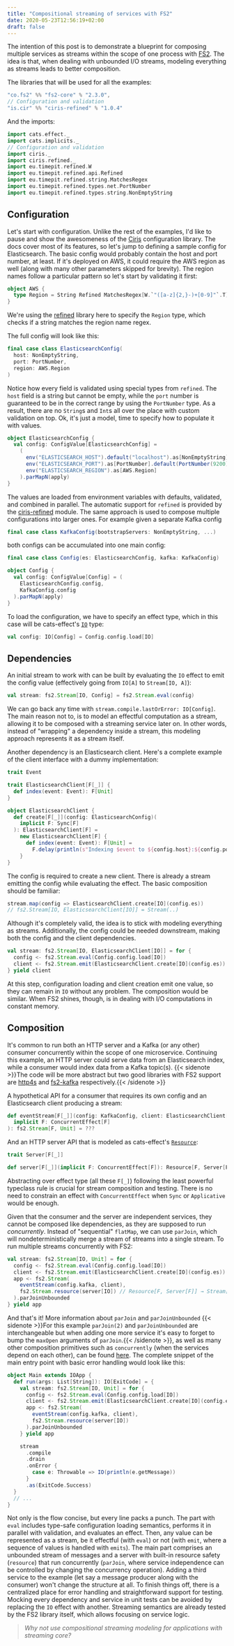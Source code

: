 ```yaml
---
title: "Compositional streaming of services with FS2"
date: 2020-05-23T12:56:19+02:00
draft: false
---
```


The intention of this post is to demonstrate a blueprint for composing multiple services as streams within the scope of one process with [FS2](https://fs2.io). The idea is that, when dealing with unbounded I/O streams, modeling everything as streams leads to better composition.

The libraries that will be used for all the examples:

```scala
"co.fs2" %% "fs2-core" % "2.3.0",
// Configuration and validation
"is.cir" %% "ciris-refined" % "1.0.4"
```

And the imports:

```scala
import cats.effect._
import cats.implicits._
// Configuration and validation
import ciris._
import ciris.refined._
import eu.timepit.refined.W
import eu.timepit.refined.api.Refined
import eu.timepit.refined.string.MatchesRegex
import eu.timepit.refined.types.net.PortNumber
import eu.timepit.refined.types.string.NonEmptyString
```

## Configuration
Let's start with configuration. Unlike the rest of the examples, I'd like to pause and show the awesomeness of the [Ciris](https://cir.is/) configuration library. The docs cover most of its features, so let's jump to defining a sample config for Elasticsearch. The basic config would probably contain the host and port number, at least. If it's deployed on AWS, it could require the AWS region as well (along with many other parameters skipped for brevity). The region names follow a particular pattern so let's start by validating it first:

```scala
object AWS {
  type Region = String Refined MatchesRegex[W.`"([a-z]{2,}-)+[0-9]"`.T]
}
```

We're using the [refined](https://github.com/fthomas/refined) library here to specify the `Region` type, which checks if a string matches the region name regex.

The full config will look like this:

```scala
final case class ElasticsearchConfig(
  host: NonEmptyString,
  port: PortNumber,
  region: AWS.Region
)
```

Notice how every field is validated using special types from `refined`. The `host` field is a string but cannot be empty, while the `port` number is guaranteed to be in the correct range by using the `PortNumber` type. As a result, there are no `String`s and `Int`s all over the place with custom validation on top. Ok, it's just a model, time to specify how to populate it with values.

```scala
object ElasticsearchConfig {
  val config: ConfigValue[ElasticsearchConfig] =
    (
      env("ELASTICSEARCH_HOST").default("localhost").as[NonEmptyString],
      env("ELASTICSEARCH_PORT").as[PortNumber].default(PortNumber(9200)),
      env("ELASTICSEARCH_REGION").as[AWS.Region]
    ).parMapN(apply)
}
```

The values are loaded from environment variables with defaults, validated, and combined in parallel. The automatic support for `refined` is provided by the  [ciris-refined](https://cir.is/docs/modules#refined) module. The same approach is used to compose multiple configurations into larger ones. For example given a separate Kafka config

```scala
final case class KafkaConfig(bootstrapServers: NonEmptyString, ...)
```

both configs can be accumulated into one main config:

```scala
final case class Config(es: ElasticsearchConfig, kafka: KafkaConfig)

object Config {
  val config: ConfigValue[Config] = (
    ElasticsearchConfig.config,
    KafkaConfig.config
  ).parMapN(apply)
}
```

To load the configuration, we have to specify an effect type, which in this case will be cats-effect's [`IO`](https://typelevel.org/cats-effect/docs/2.x/datatypes/io) type:

```scala
val config: IO[Config] = Config.config.load[IO]
```

## Dependencies
An initial stream to work with can be built by evaluating the `IO` effect to emit the config value (effectively going from `IO[A]` to `Stream[IO, A]`):

```scala
val stream: fs2.Stream[IO, Config] = fs2.Stream.eval(config)
```

We can go back any time with `stream.compile.lastOrError: IO[Config]`. The main reason not to, is to model an effectful computation as a stream, allowing it to be composed with a streaming service later on. In other words, instead of "wrapping" a dependency inside a stream, this modeling approach represents it as a stream itself.

Another dependency is an Elasticsearch client. Here's a complete example of the client interface with a dummy implementation:

```scala
trait Event

trait ElasticsearchClient[F[_]] {
  def index(event: Event): F[Unit]
}

object ElasticsearchClient {
  def create[F[_]](config: ElasticsearchConfig)(
    implicit F: Sync[F]
  ): ElasticsearchClient[F] =
    new ElasticsearchClient[F] {
      def index(event: Event): F[Unit] =
        F.delay(println(s"Indexing $event to ${config.host}:${config.port}"))
    }
}
```

The config is required to create a new client. There is already a stream emitting the config while evaluating the effect. The basic composition should be familiar:

```scala
stream.map(config => ElasticsearchClient.create[IO](config.es))
// fs2.Stream[IO, ElasticsearchClient[IO]] = Stream(..)
```

Although it's completely valid, the idea is to stick with modeling everything as streams. Additionally, the config could be needed downstream, making both the config and the client dependencies.

```scala
val stream: fs2.Stream[IO, ElasticsearchClient[IO]] = for {
  config <- fs2.Stream.eval(Config.config.load[IO])
  client <- fs2.Stream.emit(ElasticsearchClient.create[IO](config.es))
} yield client
```

At this step, configuration loading and client creation emit one value, so they can remain in `IO` without any problem. The composition would be similar. When FS2 shines, though, is in dealing with I/O computations in constant memory.

## Composition
It's common to run both an HTTP server and a Kafka (or any other) consumer concurrently within the scope of one microservice. Continuing this example, an HTTP server could serve data from an Elasticsearch index, while a consumer would index data from a Kafka topic(s). {{< sidenote >}}The code will be more abstract but two good libraries with FS2 support are [http4s](https://http4s.org/) and [fs2-kafka](https://fd4s.github.io/fs2-kafka/) respectively.{{< /sidenote >}}

A hypothetical API for a consumer that requires its own config and an Elasticsearch client producing a stream:

```scala
def eventStream[F[_]](config: KafkaConfig, client: ElasticsearchClient[F])(
  implicit F: ConcurrentEffect[F]
): fs2.Stream[F, Unit] = ???
```

And an HTTP server API that is modeled as cats-effect's [`Resource`](https://typelevel.org/cats-effect/docs/2.x/datatypes/resource):

```scala
trait Server[F[_]]

def server[F[_]](implicit F: ConcurrentEffect[F]): Resource[F, Server[F]] = ???
```

Abstracting over effect type (all these `F[_]`) following the least powerful typeclass rule is crucial for stream composition and testing. There is no need to constrain an effect with `ConcurrentEffect` when `Sync` or `Applicative` would be enough.

Given that the consumer and the server are independent services, they cannot be composed like dependencies, as they are supposed to run *concurrently*. Instead of "sequential" `flatMap`, we can use `parJoin`, which will nondeterministically merge a stream of streams into a single stream. To run multiple streams concurrently with FS2:

```scala {hl_lines=7}
val stream: fs2.Stream[IO, Unit] = for {
  config <- fs2.Stream.eval(Config.config.load[IO])
  client <- fs2.Stream.emit(ElasticsearchClient.create[IO](config.es))
  app <- fs2.Stream(
    eventStream(config.kafka, client),
    fs2.Stream.resource(server[IO]) // Resource[F, Server[F]] → Stream[F, Server[F]]
  ).parJoinUnbounded
} yield app
```

And that's it! More information about `parJoin` and `parJoinUnbounded` {{< sidenote >}}For this example `parJoin(2)` and `parJoinUnbounded` are interchangeable but when adding one more service it's easy to forget to bump the `maxOpen` arguments of `parJoin`.{{< /sidenote >}}, as well as many other composition primitives such as `concurrently` (when the services depend on each other), can be found [here](https://s01.oss.sonatype.org/service/local/repositories/releases/archive/co/fs2/fs2-core_2.12/2.3.0/fs2-core_2.12-2.3.0-javadoc.jar/!/fs2/Stream.html). The complete snippet of the main entry point with basic error handling would look like this:

```scala
object Main extends IOApp {
  def run(args: List[String]): IO[ExitCode] = {
    val stream: fs2.Stream[IO, Unit] = for {
      config <- fs2.Stream.eval(Config.config.load[IO])
      client <- fs2.Stream.emit(ElasticsearchClient.create[IO](config.es))
      app <- fs2.Stream(
        eventStream(config.kafka, client),
        fs2.Stream.resource(server[IO])
      ).parJoinUnbounded
    } yield app

    stream
      .compile
      .drain
      .onError {
        case e: Throwable => IO(println(e.getMessage))
      }
      .as(ExitCode.Success)
  }
  // ...
}
```

Not only is the flow concise, but every line packs a punch. The part with `eval` includes type-safe configuration loading semantics, performs it in parallel with validation, and evaluates an effect. Then, any value can be represented as a stream, be it effectful (with `eval`) or not (with `emit`, where a sequence of values is handled with `emits`). The main part comprises an unbounded stream of messages and a server with built-in resource safety (`resource`) that run concurrently (`parJoin`, where service independence can be controlled by changing the concurrency operation). Adding a third service to the example (let say a message producer along with the consumer) won't change the structure at all. To finish things off, there is a centralized place for error handling and straightforward support for testing. Mocking every dependency and service in unit tests can be avoided by replacing the `IO` effect with another. Streaming semantics are already tested by the FS2 library itself, which allows focusing on service logic.

> *Why not use compositional streaming modeling for applications with streaming core?*

